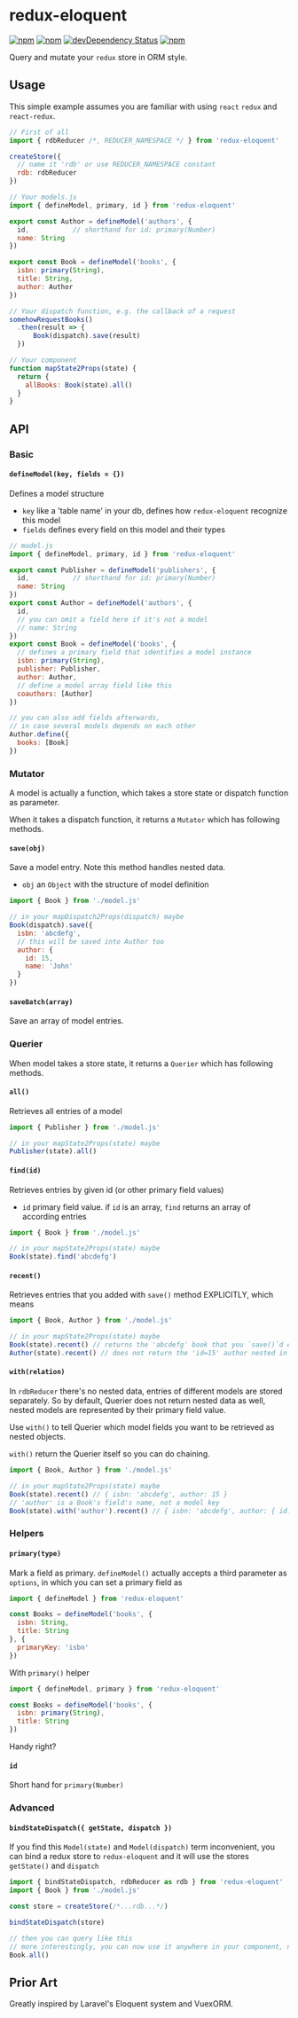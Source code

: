 # redux-eloquent

[![npm](https://img.shields.io/npm/v/redux-eloquent.svg?style=flat-square)](https://www.npmjs.com/package/vue-aplayer)
[![npm](https://img.shields.io/npm/l/redux-eloquent.svg?style=flat-square)](https://github.com/SevenOutman/vue-aplayer/blob/master/LICENSE)
[![devDependency Status](https://img.shields.io/david/dev/SevenOutman/redux-eloquent.svg?style=flat-square)](https://david-dm.org/SevenOutman/vue-aplayer#info=devDependencies)
[![npm](https://img.shields.io/npm/dt/redux-eloquent.svg?style=flat-square)](https://www.npmjs.com/package/vue-aplayer)

Query and mutate your `redux` store in ORM style.

## Usage
This simple example assumes you are familiar with using `react` `redux` and `react-redux`.
```js
// First of all
import { rdbReducer /*, REDUCER_NAMESPACE */ } from 'redux-eloquent'

createStore({
  // name it 'rdb' or use REDUCER_NAMESPACE constant
  rdb: rdbReducer
})
```
```js
// Your models.js
import { defineModel, primary, id } from 'redux-eloquent'

export const Author = defineModel('authors', {
  id,           // shorthand for id: primary(Number)
  name: String
})

export const Book = defineModel('books', {
  isbn: primary(String),
  title: String,
  author: Author
})
```
```js
// Your dispatch function, e.g. the callback of a request
somehowRequestBooks()
  .then(result => {
      Book(dispatch).save(result)
  })
```
```js
// Your component
function mapState2Props(state) {
  return {
    allBooks: Book(state).all()
  }
}
```

## API

### Basic

#### `defineModel(key, fields = {})`

Defines a model structure

- `key` like a 'table name' in your db, defines how `redux-eloquent` recognize this model
- `fields` defines every field on this model and their types
```js
// model.js
import { defineModel, primary, id } from 'redux-eloquent'

export const Publisher = defineModel('publishers', {
  id,           // shorthand for id: primary(Number)
  name: String
})
export const Author = defineModel('authors', {
  id,
  // you can omit a field here if it's not a model
  // name: String
})
export const Book = defineModel('books', {
  // defines a primary field that identifies a model instance
  isbn: primary(String),
  publisher: Publisher,
  author: Author,
  // define a model array field like this
  coauthors: [Author]
})

// you can also add fields afterwards,
// in case several models depends on each other
Author.define({
  books: [Book]
})
```

### Mutator

A model is actually a function, which takes a store state or dispatch function as parameter.

When it takes a dispatch function, it returns a `Mutator` which has following methods.

#### `save(obj)`

Save a model entry. Note this method handles nested data.
- `obj` an `Object` with the structure of model definition
```js
import { Book } from './model.js'

// in your mapDispatch2Props(dispatch) maybe
Book(dispatch).save({
  isbn: 'abcdefg',
  // this will be saved into Author too
  author: {
    id: 15,
    name: 'John'
  }
})
```

#### `saveBatch(array)`

Save an array of model entries.


### Querier

When model takes a store state, it returns a `Querier` which has following methods.

#### `all()`

Retrieves all entries of a model
```js
import { Publisher } from './model.js'

// in your mapState2Props(state) maybe
Publisher(state).all()
```

#### `find(id)`

Retrieves entries by given id (or other primary field values)
- `id` primary field value. if `id` is an array, `find` returns an array of according entries
```js
import { Book } from './model.js'

// in your mapState2Props(state) maybe
Book(state).find('abcdefg')
```

#### `recent()`

Retrieves entries that you added with `save()` method EXPLICITLY, which means
```js
import { Book, Author } from './model.js'

// in your mapState2Props(state) maybe
Book(state).recent() // returns the 'abcdefg' book that you `save()`d earlier
Author(state).recent() // does not return the 'id=15' author nested in that book
```

#### `with(relation)`

In `rdbReducer` there's no nested data, entries of different models are stored separately.
So by default, Querier does not return nested data as well, nested models are represented by their primary field value.

Use `with()` to tell Querier which model fields you want to be retrieved as nested objects.

`with()` return the Querier itself so you can do chaining.
```js
import { Book, Author } from './model.js'

// in your mapState2Props(state) maybe
Book(state).recent() // { isbn: 'abcdefg', author: 15 }
// 'author' is a Book's field's name, not a model key
Book(state).with('author').recent() // { isbn: 'abcdefg', author: { id: 15, name: 'John' }}
```

### Helpers

#### `primary(type)`

Mark a field as primary.
`defineModel()` actually accepts a third parameter as `options`,
in which you can set a primary field as

```js
import { defineModel } from 'redux-eloquent'

const Books = defineModel('books', {
  isbn: String,
  title: String
}, {
  primaryKey: 'isbn'
})
```

With `primary()` helper

```js
import { defineModel, primary } from 'redux-eloquent'

const Books = defineModel('books', {
  isbn: primary(String),
  title: String
})
```

Handy right?

#### `id`

Short hand for `primary(Number)`

### Advanced

#### `bindStateDispatch({ getState, dispatch })`

If you find this `Model(state)` and `Model(dispatch)` term inconvenient,
you can bind a redux store to `redux-eloquent` and it will use the stores `getState()` and `dispatch`

```js
import { bindStateDispatch, rdbReducer as rdb } from 'redux-eloquent'
import { Book } from './model.js'

const store = createStore(/*...rdb...*/)

bindStateDispatch(store)

// then you can query like this
// more interestingly, you can now use it anywhere in your component, not only in mapState2Props
Book.all()
```

## Prior Art

Greatly inspired by Laravel's Eloquent system and VuexORM.
